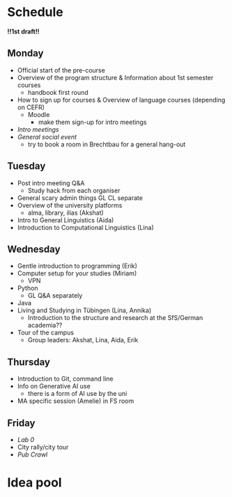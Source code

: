 # Schedule

**!!1st draft!!**

## Monday
- Official start of the pre-course
- Overview of the program structure & Information about 1st semester courses
  - handbook first round
- How to sign up for courses & Overview of language courses (depending on CEFR)
  - Moodle
    - make them sign-up for intro meetings
- *Intro meetings*
- *General social event*
  - try to book a room in Brechtbau for a general hang-out  

## Tuesday
- Post intro meeting Q&A
  - Study hack from each organiser
- General scary admin things GL CL separate
- Overview of the university platforms
  - alma, library, ilias (Akshat)
- Intro to General Linguistics (Aida)
- Introduction to Computational Linguistics (Lina)

## Wednesday
- Gentle introduction to programming (Erik)
- Computer setup for your studies (Miriam)
  - VPN
- Python
  -  GL Q&A separately 
- Java
- Living and Studying in Tübingen (Lina, Annika)
  - Introduction to the structure and research at the SfS/German academia??
- Tour of the campus
  - Group leaders: Akshat, Lina, Aida, Erik 

## Thursday
- Introduction to Git, command line  
- Info on Generative AI use
  - there is a form of AI use by the uni  
- MA specific session (Amelie) in FS room

## Friday
- *Lab 0*
- City rally/city tour
- *Pub Crawl*

# Idea pool
